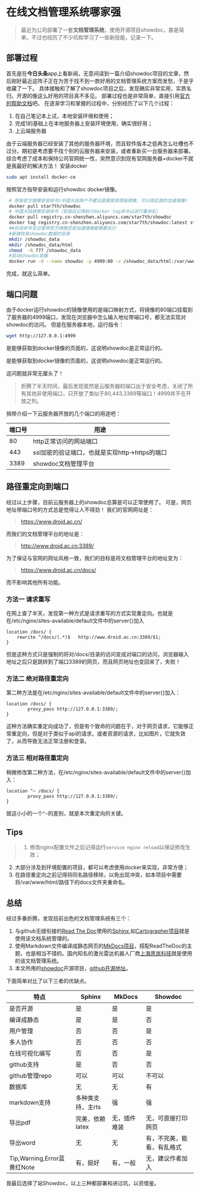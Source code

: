 # 在线文档管理系统哪家强

> 最近为公司部署了一套**文档管理系统**，使用开源项目showdoc，甚是简单。不过也经历了不少坑和学习了一些新技能，记录一下。

## 部署过程
首先是在**今日头条**app上看新闻，无意间读到一篇介绍showdoc项目的文章，然后刚好最近这阵子正在为苦于找不到一款好用的文档管理系统方案而发愁，于是乎收藏了一下。
具体接触和了解了showdoc项目之后，发现确实非常实用，实质名归，开源的像这么好用的项目真不多见。
部署过程也是非常简单，直接引用[官方的帮助文档](https://www.showdoc.cc/help?page_id=1385767280275683 "官方的帮助文档")吧。
在逐渐学习和掌握的过程中，分别经历了以下几个过程：

1. 在自己笔记本上试，本地安装环境和使用；
2. 完成1的基础上在本地服务器上安装环境使用，确实很好用；
3. 上云端服务器

由于云端服务器已经安装了其他的服务器环境，而且软件版本之低再怎么吐槽也不过分。期初是考虑要不找个别的云服务器来安装，或者重新买一台服务器来部署。
综合考虑了成本和保持公司官网统一性，突然意识到现有官网服务器+docker不就是我最好的解决方法！
安装docker

```bash
sudo apt install docker-ce
```

按照官方指导安装和运行showdoc docker镜像。

```bash
 # 原版官方镜像安装命令(中国大陆用户不建议直接使用原版镜像，可以用后面的加速镜像)
 docker pull star7th/showdoc 
 # 中国大陆镜像安装命令（安装后记得执行docker tag命令以进行重命名）
 docker pull registry.cn-shenzhen.aliyuncs.com/star7th/showdoc
 docker tag registry.cn-shenzhen.aliyuncs.com/star7th/showdoc:latest star7th/showdoc:latest 
 ##后续命令无论使用官方镜像还是加速镜像都需要执行
 #新建存放showdoc数据的目录
 mkdir /showdoc_data
 mkdir /showdoc_data/html
 chmod  -R 777 /showdoc_data
 #启动showdoc容器
 docker run -d --name showdoc -p 4999:80 -v /showdoc_data/html:/var/www/html/ star7th/showdoc
```

完成，就这么简单。

## 端口问题
由于docker运行showdoc的镜像使用的是端口映射方式，将镜像的80端口挂载到了服务器的4999端口，发现在浏览器中怎么输入地址带端口号，都无法实现对showdoc的访问。
但是在服务器本地，运行指令：

```bash
wget http://127.0.0.1:4999
```

是能够获取到docker镜像的页面的，这说明showdoc是正常运行的。

是能够获取到docker镜像的页面的，这说明showdoc是正常运行的。

这问题就非常无厘头了！

> 折腾了半天时间，最后发现竟然是云服务器的端口出于安全考虑，关闭了所有其他非使用端口，只开放了类似于80,443,3389等端口！4999并不在开放之列。

捎带介绍一下云服务器开放的几个端口的用途吧：

|  端口号 | 用途  |
| ------------ | ------------ |
| 80  | http正常访问的网站端口  |
| 443  | ssl加密的验证端口，也就是实现http->https的端口  |
| 3389  | showdoc文档管理平台  |

## 路径重定向到端口
经过以上步骤，目前云服务器上的showdoc总算是可以正常使用了。
可是，网页地址带端口号的方式总是觉得让人不得劲！
我们的官网网址是：
> https://www.droid.ac.cn/

而我们的文档管理平台的地址是：
> http://www.droid.ac.cn:3389/

为了保证与官网的网址风格一致，我们的目标是将文档管理平台的地址变为：
> https://www.droid.ac.cn/docs/

而不影响其他所有功能。
### 方法一 请求重写
在网上查了半天，发现第一种方式是请求重写的方式实现重定向。也就是在/etc/nginx/sites-available/default文件中的server{}加入

    location /docs/ {
        rewrite ^/docs/(.*)$   http://www.droid.ac.cn:3389/$1;
    }

但是这种方式只是强制的将对/docs/目录的访问变成对端口的访问，浏览器输入地址之后只是跳转到了端口3389的网页，而且网页地址也变回来了，失败！
### 方法二 绝对路径重定向
第二种方法是在/etc/nginx/sites-available/default文件中的server{}加入：

    location /docs/ {
            proxy_pass http://127.0.0.1:3389/;
    }

这种方法确实重定向成功了，但是有个致命的问题在于，对于网页请求，它能够正常重定向，但是对于类似于api的请求，或者资源的请求，比如图片，它就失效了，从而导致无法正常注册和登录。

### 方法三 相对路径重定向

稍微修改第二种方法，在/etc/nginx/sites-available/default文件中的server{}加入：

    location ^~ /docs/ {
            proxy_pass http://127.0.0.1:3389/;
    }

就这小小的一个`^~`的差别，就是本次重定向的关键。

## Tips
> 1. 修改nginx配置文件之后记得运行`service nginx reload`以保证修改生效；
2. 大部分涉及到环境配置的项目，都可以考虑使用docker来实现，非常方便；
3. 在路径重定向之前记得将同名路径移除，以免出现冲突，如本项目中需要将/var/www/html/路径下的docs文件夹重命名。

## 总结
经过多番折腾，发现目前出色的文档管理系统有三个：
1. 与github无缝衔接的[Read The Doc](https://readthedocs.org/ "Read The Doc")使用的[Sphinx](http://www.sphinx-doc.org/en/master/ "Sphinx"),如[Cartographer项目](https://google-cartographer.readthedocs.io/en/latest/ "Cartographer项目")就是使用该文档系统管理的。
2. 使用Markdown文件编译成静态网页的[MkDocs项目](https://www.mkdocs.org/ "MkDocs项目")，搭配ReadTheDoc的主题，也是相当不错的。国内知名的激光雷达机器人厂商[上海思岚科技](https://developer.slamtec.com/docs/slamware/ros-sdk/2.6.0_rtm/ "上海思岚科技")就是使用的该文档管理系统。
3. 本文所用的[showdoc](https://www.showdoc.cc/ "showdoc")开源项目，[github开源地址](https://github.com/star7th/showdoc "github开源地址")。

下面简单对比了以下三者的优缺点。

| 特点  | Sphinx  | MkDocs  | Showdoc  |
| ------------ | ------------ | ------------ | ------------ |
| 是否开源  |  是 | 是  | 是  |
| 编译成静态  | 是  | 是  | 否  |
|  用户管理 |  否 | 否  | 是  |
|  多人协作 | 否  | 否  | 否  |
| 在线可视化编写  | 否  | 否  | 是  |
| github支持  |  是 | 否  | 否  |
| github管理repo  |  可以 |  可以 |  不可以 |
|  数据库 | 无  |  无 |  有 |
| markdown支持  |  多种类支持，主rts |  强 |  强 |
|  导出pdf | 完美，依赖latex |  无，插件难装 |  无，可直接打印网页 |
|  导出word | 无  |  无 |  有，不完美，能看，有乱格式 |
|  Tip,Warning,Error蓝黄红Note| 有，挺好  |  有，一般 |  无，建议作者加入 |


我最后选择了站Showdoc，以上三种都部署和进过坑，以资借鉴。
